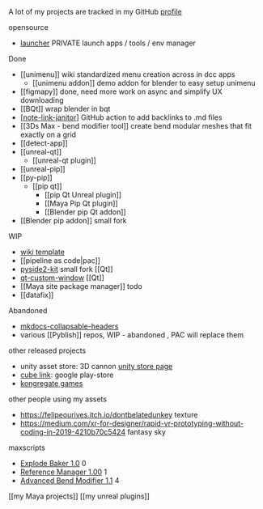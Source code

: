 A lot of my projects are tracked in my GitHub [profile](https://github.com/hannesdelbeke) 

opensource
- [launcher](https://github.com/hannesdelbeke/launcher) PRIVATE launch apps / tools / env manager

Done
- [[unimenu]] wiki standardized menu creation across in dcc apps
	- [[unimenu addon]] demo addon for blender to easy setup unimenu
- [[figmapy]] done, need more work on async and simplify UX downloading 
- [[BQt]] wrap blender in bqt
- [[note-link-janitor]](JavaScript) GitHub action to add backlinks to .md files
- [[3Ds Max - bend modifier tool]] create bend modular meshes that fit exactly on a grid
- [[detect-app]]
- [[unreal-qt]]
	- [[unreal-qt plugin]]
- [[unreal-pip]]
- [[py-pip]]
	- [[pip qt]]
		- [[pip Qt Unreal plugin]]
		- [[Maya Pip Qt plugin]]
		- [[Blender pip Qt addon]]
- [[Blender pip addon]] small fork

WIP
- [wiki template](https://github.com/hannesdelbeke/wiki_template)
- [[pipeline as code|pac]]
- [pyside2-kit](https://github.com/DanieleBerna/pyside2-kit) small fork [[Qt]]
- [qt-custom-window](https://github.com/hannesdelbeke/qt-custom-window) [[Qt]]
- [[Maya site package manager]] todo
- [[datafix]]

Abandoned
- [mkdocs-collapsable-headers](https://github.com/hannesdelbeke/mkdocs-collapsable-headers)  
- various [[Pyblish]] repos, WIP - abandoned , PAC will replace them

other released projects
- unity asset store: 3D cannon [unity store page](https://assetstore.unity.com/packages/3d/props/weapons/16th-century-cannon-70417)
- [cube link](https://play.google.com/store/apps/details?id=com.HannesD.CubeLink&hl=en_GB&gl=US): google play-store
- [kongregate games](https://www.kongregate.com/games/hannesdelbeke)

other people using my assets
- https://felipeourives.itch.io/dontbelatedunkey texture
- https://medium.com/xr-for-designer/rapid-vr-prototyping-without-coding-in-2019-4210b70c5424 fantasy sky

maxscripts
- [Explode Baker 1.0](https://www.scriptspot.com/3ds-max/scripts/explode-baker) 0
- [Reference Manager 1.00](https://www.scriptspot.com/3ds-max/scripts/reference-manager) 1
- [Advanced Bend Modifier 1.1](https://www.scriptspot.com/3ds-max/scripts/advanced-bend-modifier) 4

[[my Maya projects]]
[[my unreal plugins]]

